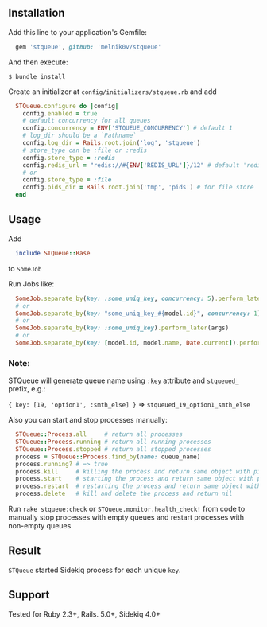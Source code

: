 ## Installation

Add this line to your application's Gemfile:

```ruby
  gem 'stqueue', github: 'melnik0v/stqueue'
```

And then execute:

    $ bundle install

Create an initializer at `config/initializers/stqueue.rb` and add
```ruby
  STQueue.configure do |config|
    config.enabled = true
    # default concurrency for all queues
    config.concurrency = ENV['STQUEUE_CONCURRENCY'] # default 1
    # log_dir should be a `Pathname`
    config.log_dir = Rails.root.join('log', 'stqueue')
    # store_type can be :file or :redis
    config.store_type = :redis
    config.redis_url = "redis://#{ENV['REDIS_URL']}/12" # default 'redis://localhost:6379/12'
    # or
    config.store_type = :file
    config.pids_dir = Rails.root.join('tmp', 'pids') # for file store
  end
```

## Usage

Add
```ruby
  include STQueue::Base
```
to `SomeJob`

Run Jobs like:
```ruby
  SomeJob.separate_by(key: :some_uniq_key, concurrency: 5).perform_later(args)
  # or 
  SomeJob.separate_by(key: "some_uniq_key_#{model.id}", concurrency: 1).perform_later(args)
  # or
  SomeJob.separate_by(key: :some_uniq_key).perform_later(args)
  # or 
  SomeJob.separate_by(key: [model.id, model.name, Date.current]).perform_later(args)
```

### Note:
STQueue will generate queue name using `:key` attribute and `stqueued_` prefix, e.g.:

`{ key: [19, 'option1', :smth_else] }` => `stqueued_19_option1_smth_else`

Also you can start and stop processes manually:
```ruby
  STQueue::Process.all     # return all processes
  STQueue::Process.running # return all running processes
  STQueue::Process.stopped # return all stopped processes
  process = STQueue::Process.find_by(name: queue_name)
  process.running? # => true
  process.kill     # killing the process and return same object with pid = nil
  process.start    # starting the process and return same object with pid
  process.restart  # restarting the process and return same object with updated pid
  process.delete   # kill and delete the process and return nil
```

Run `rake stqueue:check` or `STQueue.monitor.health_check!` from code to manually stop processes with empty queues and restart processes with non-empty queues

## Result

`STQueue` started Sidekiq process for each unique `key`.

## Support

Tested for Ruby 2.3+, Rails. 5.0+, Sidekiq 4.0+
